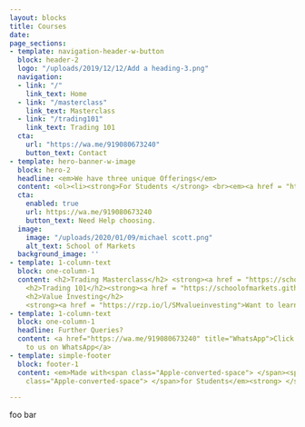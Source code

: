 ```yaml
---
layout: blocks
title: Courses
date: 
page_sections:
- template: navigation-header-w-button
  block: header-2
  logo: "/uploads/2019/12/12/Add a heading-3.png"
  navigation:
  - link: "/"
    link_text: Home
  - link: "/masterclass"
    link_text: Masterclass
  - link: "/trading101"
    link_text: Trading 101
  cta:
    url: "https://wa.me/919080673240"
    button_text: Contact
- template: hero-banner-w-image
  block: hero-2
  headline: <em>We have three unique Offerings</em>
  content: <ol><li><strong>For Students </strong> <br><em><a href = "https://schoolofmarkets.github.io/trading101">Trading 101 - A grassroots program</a></em></li><br><li><strong>The next level </strong> <br><em><a href = "https://schoolofmarkets.github.io/masterclass">Trading Masterclass - A comprehensive trading program</em></a></li><br><li><strong>For Investing needs </strong> <br><em><a href = "https://rzp.io/l/SMvalueinvesting">Value Investing - The pocket course of Sensible Investing</a></em></li></ol> 
  cta:
    enabled: true
    url: https://wa.me/919080673240
    button_text: Need Help choosing.
  image:
    image: "/uploads/2020/01/09/michael scott.png"
    alt_text: School of Markets
  background_image: ''
- template: 1-column-text
  block: one-column-1
  content: <h2>Trading Masterclass</h2> <strong><a href = "https://schoolofmarkets.github.io/masterclass">Here is our flagship Trading Masterclass for you </a><br><br>
    <h2>Trading 101</h2><strong><a href = "https://schoolofmarkets.github.io/trading101">Need a start into Trading? Here is Trading 101 </a><br><br>
    <h2>Value Investing</h2>
    <strong><a href = "https://rzp.io/l/SMvalueinvesting">Want to learn to Invest? Here is the Pocket course of Value Investing </a>
- template: 1-column-text
  block: one-column-1
  headline: Further Queries?
  content: <a href="https://wa.me/919080673240" title="WhatsApp">Click here to reach
    to us on WhatsApp</a>
- template: simple-footer
  block: footer-1
  content: <em>Made with<span class="Apple-converted-space"> </span><span class="love">Love</span><span
    class="Apple-converted-space"> </span>for Students</em><strong> </strong>❤︎

---
```

foo bar
